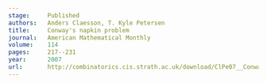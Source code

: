 ```yaml
---
stage:     Published
authors:   Anders Claesson, T. Kyle Petersen
title:     Conway's napkin problem
journal:   American Mathematical Monthly
volume:    114
pages:     217--231
year:      2007
url:       http://combinatorics.cis.strath.ac.uk/download/ClPe07__Conways_napkin.pdf
---
```

